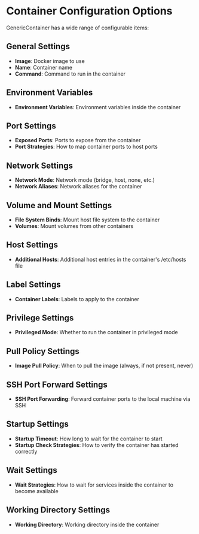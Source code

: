 # Container Configuration Options

GenericContainer has a wide range of configurable items:

## General Settings
- **Image**: Docker image to use
- **Name**: Container name
- **Command**: Command to run in the container

## Environment Variables
- **Environment Variables**: Environment variables inside the container

## Port Settings
- **Exposed Ports**: Ports to expose from the container
- **Port Strategies**: How to map container ports to host ports

## Network Settings
- **Network Mode**: Network mode (bridge, host, none, etc.)
- **Network Aliases**: Network aliases for the container

## Volume and Mount Settings
- **File System Binds**: Mount host file system to the container
- **Volumes**: Mount volumes from other containers

## Host Settings
- **Additional Hosts**: Additional host entries in the container's /etc/hosts file

## Label Settings
- **Container Labels**: Labels to apply to the container

## Privilege Settings
- **Privileged Mode**: Whether to run the container in privileged mode

## Pull Policy Settings
- **Image Pull Policy**: When to pull the image (always, if not present, never)

## SSH Port Forward Settings
- **SSH Port Forwarding**: Forward container ports to the local machine via SSH

## Startup Settings
- **Startup Timeout**: How long to wait for the container to start
- **Startup Check Strategies**: How to verify the container has started correctly

## Wait Settings
- **Wait Strategies**: How to wait for services inside the container to become available

## Working Directory Settings
- **Working Directory**: Working directory inside the container
